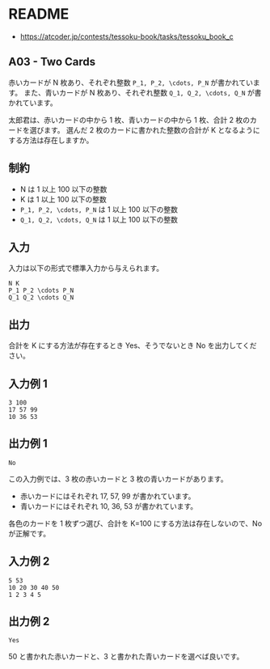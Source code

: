 # README
- <https://atcoder.jp/contests/tessoku-book/tasks/tessoku_book_c>
## A03 - Two Cards
赤いカードが N 枚あり、それぞれ整数 `P_1, P_2, \cdots, P_N` が書かれています。
また、青いカードが N 枚あり、それぞれ整数 `Q_1, Q_2, \cdots, Q_N` が書かれています。

太郎君は、赤いカードの中から 1 枚、青いカードの中から 1 枚、合計 2 枚のカードを選びます。
選んだ 2 枚のカードに書かれた整数の合計が K となるようにする方法は存在しますか。
## 制約
* N は 1 以上 100 以下の整数
* K は 1 以上 100 以下の整数
* `P_1, P_2, \cdots, P_N` は 1 以上 100 以下の整数
* `Q_1, Q_2, \cdots, Q_N` は 1 以上 100 以下の整数
## 入力
入力は以下の形式で標準入力から与えられます。

```
N K
P_1 P_2 \cdots P_N
Q_1 Q_2 \cdots Q_N
```
## 出力
合計を K にする方法が存在するとき Yes、そうでないとき No を出力してください。
## 入力例 1
```
3 100
17 57 99
10 36 53
```
## 出力例 1
```
No
```

この入力例では、3 枚の赤いカードと 3 枚の青いカードがあります。

* 赤いカードにはそれぞれ 17, 57, 99 が書かれています。
* 青いカードにはそれぞれ 10, 36, 53 が書かれています。

各色のカードを 1 枚ずつ選び、合計を K=100 にする方法は存在しないので、No が正解です。
## 入力例 2
```
5 53
10 20 30 40 50
1 2 3 4 5
```
## 出力例 2
```
Yes
```

50 と書かれた赤いカードと、3 と書かれた青いカードを選べば良いです。
